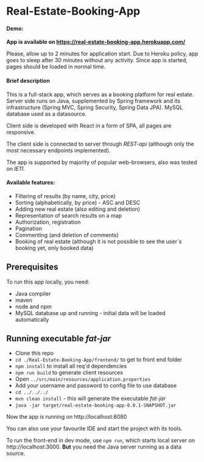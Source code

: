 # Real-Estate-Booking-App

#### Demo:

**App is available on https://real-estate-booking-app.herokuapp.com/**

Please, allow up to 2 minutes for application start. Due to Heroku policy, app goes to sleep after 30 minutes without any activity. Since app is started, pages should be loaded in normal time.

#### Brief description

This is a full-stack app, which serves as a booking platform for real estate.
Server side runs on Java, supplemented by Spring framework and its infrastructure (Spring MVC, Spring Security, Spring Data JPA). 
MySQL database used as a datasource.

Client side is developed with React in a form of SPA, all pages are responsive.

The client side is connected to server through *REST-api* (although only the most necessary endpoints implemented).

The app is supported by majority of popular web-browsers, also was tested on *IE11*.

#### Available features:

- Filtering of results (by name, city, price)
- Sorting (alphabetically, by price) - ASC and DESC
- Adding new real estate (also editing and deletion)
- Representation of search results on a map
- Authorization, registration
- Pagination
- Commenting (and deletion of comments)
- Booking of real estate (although it is not possible to see the user`s booking yet, only booked data)

## Prerequisites

To run this app locally, you need:

- Java compiler
- maven
- node and npm
- MySQL database up and running - initial data will be loaded automatically

## Running executable *fat-jar*

- Clone this repo
- `cd ./Real-Estate-Booking-App/frontend/` to get to front end folder
- `npm install` to install all req'd dependencies
- `npm run build` to generate client resources
- Open `../src/main/resources/application.properties`
- Add your username and password to config file to use database
- `cd ../../../`
- `mvn clean install` - this will generate the executable *fat-jar*
- `java -jar target/real-estate-booking-app-0.0.1-SNAPSHOT.jar`

Now the app is running on http://localhost:8080

You can also use your favourite IDE and start the project with its tools.

To run the front-end in dev mode, use `npm run`, which starts local server on http://localhost:3000. **But** you need the Java server running as a data source.